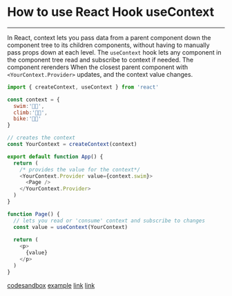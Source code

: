 # How to use React Hook useContext

---

In React, context lets you pass data from a parent component down the component tree to its children components, without having to manually pass props down at each level. The `useContext` hook lets any component in the component tree read and subscribe to context if needed. The component rerenders When the closest parent component with `<YourContext.Provider>` updates, and the context value changes.

```js
import { createContext, useContext } from 'react'

const context = {
  swim:'🏊🏾',
  climb:'🧗🏾',
  bike:'🚴🏿'
}

// creates the context
const YourContext = createContext(context) 

export default function App() {
  return (
    /* provides the value for the context*/
    <YourContext.Provider value={context.swim}> 
      <Page />
    </YourContext.Provider>
  )
}

function Page() {
  // lets you read or 'consume' context and subscribe to changes
  const value = useContext(YourContext) 
  
  return (
    <p>
      {value}
    </p>
  )
}
```

[codesandbox](https://codesandbox.io/p/sandbox/usecontext-i7inmj)
[example](./examples/use-context.js)
[link](https://reactjs.org/docs/hooks-reference.html#usecontext)
[link](https://beta.reactjs.org/apis/react/useContext)
